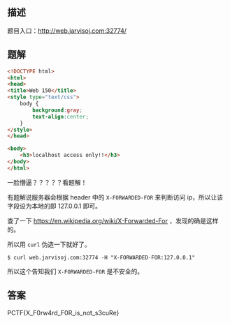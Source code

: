 ## 描述

题目入口：http://web.jarvisoj.com:32774/

## 题解

```html
<!DOCTYPE html>
<html>
<head>
<title>Web 150</title>
<style type="text/css">
	body {
		background:gray;
		text-align:center;
	}
</style>
</head>

<body>
	<h3>localhost access only!!</h3>	
</body>
</html>
```

一脸懵逼？？？？？看题解！

有题解说服务器会根据 header 中的 `X-FORWARDED-FOR` 来判断访问 ip，所以让该字段设为本地的即 127.0.0.1 即可。

查了一下 https://en.wikipedia.org/wiki/X-Forwarded-For ，发现的确是这样的。

所以用 `curl` 伪造一下就好了。

`$ curl web.jarvisoj.com:32774 -H "X-FORWARDED-FOR:127.0.0.1"`

所以这个告知我们 `X-FORWARDED-FOR` 是不安全的。

## 答案

PCTF{X_F0rw4rd_F0R_is_not_s3cuRe}
